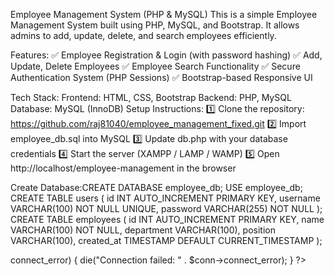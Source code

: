 Employee Management System (PHP & MySQL)
This is a simple Employee Management System built using PHP, MySQL, and Bootstrap. It allows admins to add, update, delete, and search employees efficiently.

Features:
✅ Employee Registration & Login (with password hashing)
✅ Add, Update, Delete Employees
✅ Employee Search Functionality
✅ Secure Authentication System (PHP Sessions)
✅ Bootstrap-based Responsive UI

Tech Stack:
Frontend: HTML, CSS, Bootstrap
Backend: PHP, MySQL
Database: MySQL (InnoDB)
Setup Instructions:
1️⃣ Clone the repository:
https://github.com/raj81040/employee_management_fixed.git
2️⃣ Import employee_db.sql into MySQL
3️⃣ Update db.php with your database credentials
4️⃣ Start the server (XAMPP / LAMP / WAMP)
5️⃣ Open http://localhost/employee-management in the browser

Create Database:CREATE DATABASE employee_db;
USE employee_db;
CREATE TABLE users (
    id INT AUTO_INCREMENT PRIMARY KEY,
    username VARCHAR(100) NOT NULL UNIQUE,
    password VARCHAR(255) NOT NULL
);
CREATE TABLE employees (
    id INT AUTO_INCREMENT PRIMARY KEY,
    name VARCHAR(100) NOT NULL,
    department VARCHAR(100),
    position VARCHAR(100),
    created_at TIMESTAMP DEFAULT CURRENT_TIMESTAMP
);
<?php
$servername = "localhost";
$username = "root"; // Change if necessary
$password = ""; // Change if necessary
$dbname = "employee_db";

$conn = new mysqli($servername, $username, $password, $dbname);

if ($conn->connect_error) {
    die("Connection failed: " . $conn->connect_error);
}
?>
